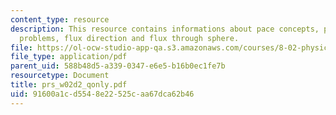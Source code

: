 ```yaml
---
content_type: resource
description: This resource contains informations about pace concepts, pace  table
  problems, flux direction and flux through sphere.
file: https://ol-ocw-studio-app-qa.s3.amazonaws.com/courses/8-02-physics-ii-electricity-and-magnetism-spring-2007/91600a1cd5548e22525caa67dca62b46_prs_w02d2_qonly.pdf
file_type: application/pdf
parent_uid: 588b48d5-a339-0347-e6e5-b16b0ec1fe7b
resourcetype: Document
title: prs_w02d2_qonly.pdf
uid: 91600a1c-d554-8e22-525c-aa67dca62b46
---
```


